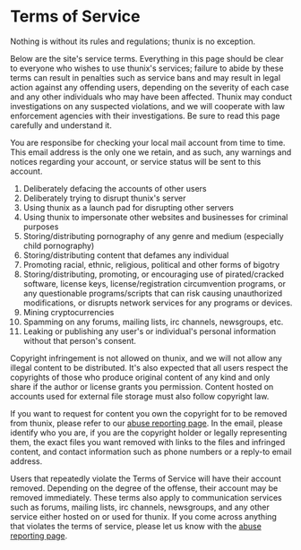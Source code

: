 # Terms of Service

Nothing is without its rules and regulations; thunix is no exception.

Below are the site's service terms. Everything in this page should be clear to everyone who wishes to use thunix's services; failure to abide by these terms can result in penalties such as service bans and may result in legal action against any offending users, depending on the severity of each case and any other individuals who may have been affected. Thunix may conduct investigations on any suspected violations, and we will cooperate with law enforcement agencies with their investigations. Be sure to read this page carefully and understand it.

You are responsibe for checking your local mail account from time to
time. This email address is the only one we retain, and as such, any
warnings and notices regarding your account, or service status will be
sent to this account.

1.  Deliberately defacing the accounts of other users
2.  Deliberately trying to disrupt thunix's server
3.  Using thunix as a launch pad for disrupting other servers
4.  Using thunix to impersonate other websites and businesses for
    criminal purposes
5.  Storing/distributing pornography of any genre and medium (especially
    child pornography)
6.  Storing/distributing content that defames any individual
7.  Promoting racial, ethnic, religious, political and other forms of
    bigotry
8.  Storing/distributing, promoting, or encouraging use of
    pirated/cracked software, license keys, license/registration
    circumvention programs, or any questionable programs/scripts that
    can risk causing unauthorized modifications, or disrupts network
    services for any programs or devices.
9.  Mining cryptocurrencies
10. Spamming on any forums, mailing lists, irc channels,
    newsgroups, etc.
11. Leaking or publishing any user's or individual's personal
    information without that person's consent.

Copyright infringement is not allowed on thunix, and we will not allow any illegal content to be distributed. It's also expected that all users respect the copyrights of those who produce original content of any kind and only share if the author or license grants you permission. Content hosted on accounts used for external file storage must also follow copyright law.

If you want to request for content you own the copyright for to be removed from thunix, please refer to our [abuse reporting page](/contact). In the email, please identify who you are, if you are the copyright holder or legally representing them, the exact files you want removed with links to the files and infringed content, and contact information such as phone numbers or a reply-to email address.

Users that repeatedly violate the Terms of Service will have their account removed. Depending on the degree of the offense, their account may be removed immediately. These terms also apply to communication services such as forums, mailing lists, irc channels, newsgroups, and any other service either hosted on or used for thunix. If you come across anything that violates the terms of service, please let us know with the [abuse reporting page](/contact).

